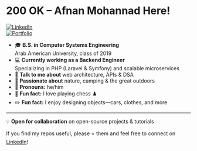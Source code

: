<!-- afnanmohannad/README.md -->
  
# 200 OK – Afnan Mohannad Here!

[![LinkedIn](https://img.shields.io/badge/LinkedIn-0A66C2?style=for-the-badge&logo=linkedin&logoColor=white)](https://www.linkedin.com/in/eng-afnan-mohannad-39871022a/)  
[![Portfolio](https://img.shields.io/badge/Portfolio-FF6F61?style=for-the-badge&logo=about.me&logoColor=white)](https://afnan-mohannad.com)  

- 🎓 **B.S. in Computer Systems Engineering**  
  Arab American University, class of 2019
- 💻 **Currently working as a Backend Engineer**  
  Specializing in PHP (Laravel & Symfony) and scalable microservices
- 💬 **Talk to me about** web architecture, APIs & DSA
- 🌿 **Passionate about** nature, camping & the great outdoors
- 🤖 **Pronouns:** he/him
- 🎲 **Fun fact:** I love playing chess ♟️
- ✏️ **Fun fact:** I enjoy designing objects—cars, clothes, and more

---

💡 **Open for collaboration** on open-source projects & tutorials

If you find my repos useful, please ⭐️ them and feel free to connect on [LinkedIn](https://www.linkedin.com/in/eng-afnan-mohannad-39871022a/)!  

